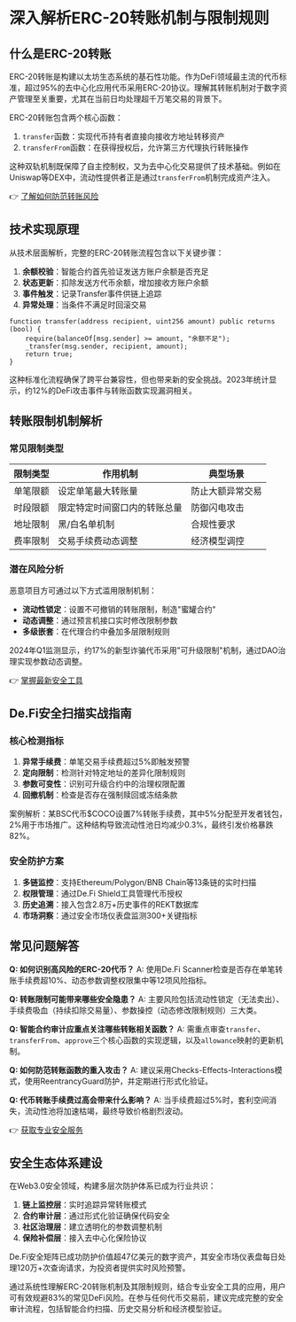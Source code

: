 # 深入解析ERC-20转账机制与限制规则

## 什么是ERC-20转账

ERC-20转账是构建以太坊生态系统的基石性功能。作为DeFi领域最主流的代币标准，超过95%的去中心化应用代币采用ERC-20协议。理解其转账机制对于数字资产管理至关重要，尤其在当前日均处理超千万笔交易的背景下。

ERC-20转账包含两个核心函数：
1. `transfer`函数：实现代币持有者直接向接收方地址转移资产
2. `transferFrom`函数：在获得授权后，允许第三方代理执行转账操作

这种双轨机制既保障了自主控制权，又为去中心化交易提供了技术基础。例如在Uniswap等DEX中，流动性提供者正是通过`transferFrom`机制完成资产注入。

👉 [了解如何防范转账风险](https://bit.ly/okx_welcome)

## 技术实现原理

从技术层面解析，完整的ERC-20转账流程包含以下关键步骤：
1. **余额校验**：智能合约首先验证发送方账户余额是否充足
2. **状态更新**：扣除发送方代币余额，增加接收方账户余额
3. **事件触发**：记录Transfer事件供链上追踪
4. **异常处理**：当条件不满足时回滚交易

```solidity
function transfer(address recipient, uint256 amount) public returns (bool) {
    require(balanceOf[msg.sender] >= amount, "余额不足");
    _transfer(msg.sender, recipient, amount);
    return true;
}
```

这种标准化流程确保了跨平台兼容性，但也带来新的安全挑战。2023年统计显示，约12%的DeFi攻击事件与转账函数实现漏洞相关。

## 转账限制机制解析

### 常见限制类型
| 限制类型 | 作用机制 | 典型场景 |
|---------|----------|----------|
| 单笔限额 | 设定单笔最大转账量 | 防止大额异常交易 |
| 时段限额 | 限定特定时间窗口内的转账总量 | 防御闪电攻击 |
| 地址限制 | 黑/白名单机制 | 合规性要求 |
| 费率限制 | 交易手续费动态调整 | 经济模型调控 |

### 潜在风险分析
恶意项目方可通过以下方式滥用限制机制：
- **流动性锁定**：设置不可撤销的转账限制，制造"蜜罐合约"
- **动态调整**：通过预言机接口实时修改限制参数
- **多级嵌套**：在代理合约中叠加多层限制规则

2024年Q1监测显示，约17%的新型诈骗代币采用"可升级限制"机制，通过DAO治理实现参数动态调整。

👉 [掌握最新安全工具](https://bit.ly/okx_welcome)

## De.Fi安全扫描实战指南

### 核心检测指标
1. **异常手续费**：单笔交易手续费超过5%即触发预警
2. **定向限制**：检测针对特定地址的差异化限制规则
3. **参数可变性**：识别可升级合约中的治理权限配置
4. **回撤机制**：检查是否存在强制赎回或冻结条款

案例解析：某BSC代币$COCO设置7%转账手续费，其中5%分配至开发者钱包，2%用于市场推广。这种结构导致流动性池日均减少0.3%，最终引发价格暴跌82%。

### 安全防护方案
1. **多链监控**：支持Ethereum/Polygon/BNB Chain等13条链的实时扫描
2. **权限管理**：通过De.Fi Shield工具管理代币授权
3. **历史追溯**：接入包含2.8万+历史事件的REKT数据库
4. **市场洞察**：通过安全市场仪表盘监测300+关键指标

## 常见问题解答

**Q: 如何识别高风险的ERC-20代币？**
A: 使用De.Fi Scanner检查是否存在单笔转账手续费超10%、动态参数调整权限集中等12项风险指标。

**Q: 转账限制可能带来哪些安全隐患？**
A: 主要风险包括流动性锁定（无法卖出）、手续费吸血（持续扣除交易量）、参数操控（动态修改限制规则）三大类。

**Q: 智能合约审计应重点关注哪些转账相关函数？**
A: 需重点审查`transfer`、`transferFrom`、`approve`三个核心函数的实现逻辑，以及`allowance`映射的更新机制。

**Q: 如何防范转账函数的重入攻击？**
A: 建议采用Checks-Effects-Interactions模式，使用ReentrancyGuard防护，并定期进行形式化验证。

**Q: 代币转账手续费过高会带来什么影响？**
A: 当手续费超过5%时，套利空间消失，流动性池将加速枯竭，最终导致价格剧烈波动。

👉 [获取专业安全服务](https://bit.ly/okx_welcome)

## 安全生态体系建设

在Web3.0安全领域，构建多层次防护体系已成为行业共识：
1. **链上监控层**：实时追踪异常转账模式
2. **合约审计层**：通过形式化验证确保代码安全
3. **社区治理层**：建立透明化的参数调整机制
4. **保险补偿层**：接入去中心化保险协议

De.Fi安全矩阵已成功防护价值超47亿美元的数字资产，其安全市场仪表盘每日处理120万+次查询请求，为投资者提供实时风险预警。

通过系统性理解ERC-20转账机制及其限制规则，结合专业安全工具的应用，用户可有效规避83%的常见DeFi风险。在参与任何代币交易前，建议完成完整的安全审计流程，包括智能合约扫描、历史交易分析和经济模型验证。